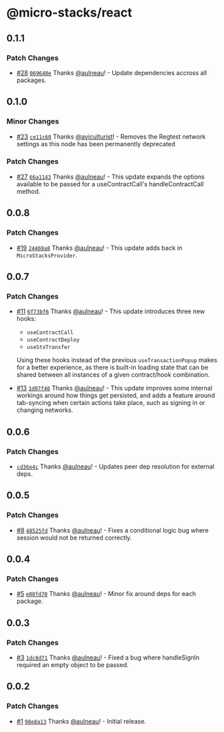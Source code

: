 # @micro-stacks/react

## 0.1.1

### Patch Changes

- [#28](https://github.com/fungible-systems/micro-stacks-react/pull/28) [`069640e`](https://github.com/fungible-systems/micro-stacks-react/commit/069640e8114fa478c36942a3f1424fed21353edc) Thanks [@aulneau](https://github.com/aulneau)! - Update dependencies accross all packages.

## 0.1.0

### Minor Changes

- [#23](https://github.com/fungible-systems/micro-stacks-react/pull/23) [`ce11c60`](https://github.com/fungible-systems/micro-stacks-react/commit/ce11c60582b598436918ca28c66afb520c1db50b) Thanks [@aviculturist](https://github.com/aviculturist)! - Removes the Regtest network settings as this node has been permanently deprecated

### Patch Changes

- [#27](https://github.com/fungible-systems/micro-stacks-react/pull/27) [`66a1143`](https://github.com/fungible-systems/micro-stacks-react/commit/66a11435f29219b0048ed9734218ec2e54e9595f) Thanks [@aulneau](https://github.com/aulneau)! - This update expands the options available to be passed for a useContractCall's handleContractCall method.

## 0.0.8

### Patch Changes

- [#19](https://github.com/fungible-systems/micro-stacks-react/pull/19) [`24469a8`](https://github.com/fungible-systems/micro-stacks-react/commit/24469a8b7cb144ef60649fbcb31663728fd171c0) Thanks [@aulneau](https://github.com/aulneau)! - This update adds back in `MicroStacksProvider`.

## 0.0.7

### Patch Changes

- [#11](https://github.com/fungible-systems/micro-stacks-react/pull/11) [`6f73bf6`](https://github.com/fungible-systems/micro-stacks-react/commit/6f73bf6db66cdf58ff772747e0c5fa488bbb85f9) Thanks [@aulneau](https://github.com/aulneau)! - This update introduces three new hooks:

  - `useContractCall`
  - `useContractDeploy`
  - `useStxTransfer`

  Using these hooks instead of the previous `useTransactionPopup` makes for a better experience, as there is built-in loading state that can be shared between all instances of a given contract/hook combination.

* [#13](https://github.com/fungible-systems/micro-stacks-react/pull/13) [`1d07f46`](https://github.com/fungible-systems/micro-stacks-react/commit/1d07f46b918ee1511943d7657b5db0d5af8138cb) Thanks [@aulneau](https://github.com/aulneau)! - This update improves some internal workings around how things get persisted, and adds a feature around tab-syncing when certain actions take place, such as signing in or changing networks.

## 0.0.6

### Patch Changes

- [`cd36e4c`](https://github.com/fungible-systems/micro-stacks-react/commit/cd36e4c6f6e24119006d37986ee7e56d7f0e9896) Thanks [@aulneau](https://github.com/aulneau)! - Updates peer dep resolution for external deps.

## 0.0.5

### Patch Changes

- [#8](https://github.com/fungible-systems/micro-stacks-react/pull/8) [`48525fd`](https://github.com/fungible-systems/micro-stacks-react/commit/48525fd0edd7a43baf7df8524a9c1119a95ebd70) Thanks [@aulneau](https://github.com/aulneau)! - Fixes a conditional logic bug where session would not be returned correctly.

## 0.0.4

### Patch Changes

- [#5](https://github.com/fungible-systems/micro-stacks-react/pull/5) [`e88fd70`](https://github.com/fungible-systems/micro-stacks-react/commit/e88fd7089c33334e323054dc26a6429216ee72a0) Thanks [@aulneau](https://github.com/aulneau)! - Minor fix around deps for each package.

## 0.0.3

### Patch Changes

- [#3](https://github.com/fungible-systems/micro-stacks-react/pull/3) [`1dc8d71`](https://github.com/fungible-systems/micro-stacks-react/commit/1dc8d71ac4e7c04403bc918ccf72a2851440fb2d) Thanks [@aulneau](https://github.com/aulneau)! - Fixed a bug where handleSignIn required an empty object to be passed.

## 0.0.2

### Patch Changes

- [#1](https://github.com/fungible-systems/micro-stacks-react/pull/1) [`98e8a13`](https://github.com/fungible-systems/micro-stacks-react/commit/98e8a1397854767471334d20462c05640ce9ae69) Thanks [@aulneau](https://github.com/aulneau)! - Initial release.
